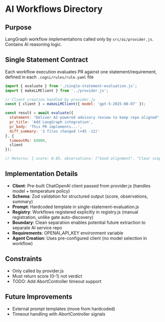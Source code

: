 # AI Workflows Directory

## Purpose
LangGraph workflow implementations called only by `src/ai/provider.js`. Contains AI reasoning logic.

## Single Statement Contract
Each workflow execution evaluates PR against one statement/requirement, defined in each `.cogni/rules/rule.yaml` file

```javascript
import { evaluate } from './single-statement-evaluation.js';
import { makeLLMClient } from '../provider.js';

// Client creation handled by provider.js
const { client } = makeLLMClient({ model: 'gpt-5-2025-08-07' });

const result = await evaluate({
  statement: "Deliver AI-powered advisory review to keep repo aligned",
  pr_title: 'Add LangGraph integration', 
  pr_body: 'This PR implements...',
  diff_summary: '3 files changed (+45 -12)'
}, { 
  timeoutMs: 60000, 
  client
});

// Returns: { score: 0.85, observations: ["Good alignment", "Clear scope"], summary: "Brief assessment" }
```

## Implementation Details
- **Client**: Pre-built ChatOpenAI client passed from provider.js (handles model + temperature policy)
- **Schema**: Zod validation for structured output (score, observations, summary)
- **Prompt**: Hardcoded template in single-statement-evaluation.js
- **Registry**: Workflows registered explicitly in registry.js (manual registration, unlike gate auto-discovery)
- **Boundary**: Clean separation enables potential future extraction to separate AI service repo
- **Requirements**: OPENAI_API_KEY environment variable
- **Agent Creation**: Uses pre-configured client (no model selection in workflow)

## Constraints
- Only called by provider.js
- Must return score (0-1) not verdict
- TODO: Add AbortController timeout support

## Future Improvements
- External prompt templates (move from hardcoded)
- Timeout handling with AbortController signals